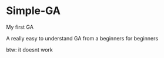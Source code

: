 # Simple-GA
My first GA

A really easy to understand GA from a beginners for beginners

btw: it doesnt work
